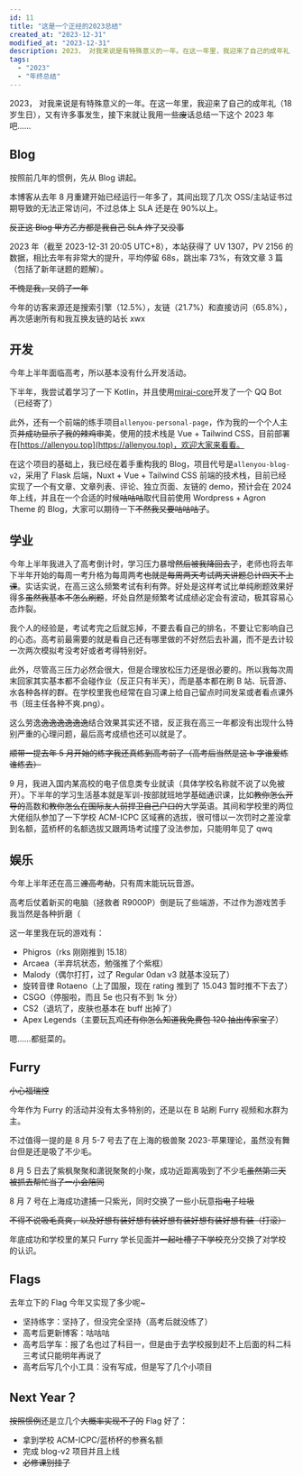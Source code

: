 ```yaml
---
id: 11
title: "这是一个正经的2023总结"
created_at: "2023-12-31"
modified_at: "2023-12-31"
description: 2023， 对我来说是有特殊意义的一年。在这一年里，我迎来了自己的成年礼（18 岁生日），又有许多事发生，接下来就让我用一些废话总结一下这个 2023 年吧……
tags:
  - "2023"
  - "年终总结"
---
```


2023， 对我来说是有特殊意义的一年。在这一年里，我迎来了自己的成年礼（18 岁生日），又有许多事发生，接下来就让我用一些~~废~~话总结一下这个 2023 年吧……

## Blog

按照前几年的惯例，先从 Blog 讲起。

本博客从去年 8 月重建开始已经运行一年多了，其间出现了几次 OSS/主站证书过期导致的无法正常访问，不过总体上 SLA 还是在 90%以上。

~~反正这 Blog 甲方乙方都是我自己 SLA 炸了又没事~~

2023 年（截至 2023-12-31 20:05 UTC+8），本站获得了 UV 1307，PV 2156 的数据，相比去年有非常大的提升，平均停留 68s，跳出率 73%，有效文章 3 篇（包括了新年谜题的题解）。

~~不愧是我，又鸽了一年~~

今年的访客来源还是搜索引擎（12.5%），友链（21.7%）和直接访问（65.8%），再次感谢所有和我互换友链的站长 xwx

## 开发

今年上半年面临高考，所以基本没有什么开发活动。

下半年，我尝试着学习了一下 Kotlin，并且使用[mirai-core](https://github.com/mamoe/mirai)开发了一个 QQ Bot（已经寄了）

此外，还有一个前端的练手项目`allenyou-personal-page`，作为我的一个个人主页~~并成功显示了我的辣鸡审美~~，使用的技术栈是 Vue + Tailwind CSS，目前部署在[https://allenyou.top](https://allenyou.top)，欢迎大家来看看。

在这个项目的基础上，我已经在着手重构我的 Blog，项目代号是`allenyou-blog-v2`，采用了 Flask 后端，Nuxt + Vue + Tailwind CSS 前端的技术栈，目前已经实现了一个有文章、文章列表、评论、独立页面、友链的 demo，预计会在 2024 年上线，并且在一个合适的时候~~咕咕咕~~取代目前使用 Wordpress + Agron Theme 的 Blog，大家可以期待一下~~不然我又要咕咕咕了~~。

## 学业

今年上半年我进入了高考倒计时，学习压力暴增~~然后被我降回去了~~，老师也将去年下半年开始的每周一考升格为每周两考~~也就是每周两天考试两天讲题总计四天不上课~~。实话实说，在高三这么频繁考试有利有弊。好处是这样考试比单纯刷题效果好得多~~虽然我基本不怎么刷题~~，坏处自然是频繁考试成绩必定会有波动，极其容易心态炸裂。

我个人的经验是，考试考完之后就忘掉，不要去看自己的排名，不要让它影响自己的心态。高考前最需要的就是看自己还有哪里做的不好然后去补漏，而不是去计较一次两次模拟考没考好或者考得特别好。

此外，尽管高三压力必然会很大，但是合理放松压力还是很必要的。所以我每次周末回家其实基本都不会碰作业（反正只有半天），而是基本都在刷 B 站、玩音游、水各种各样的群。在学校里我也经常在自习课上给自己留点时间发呆或者看点课外书（班主任各种不爽.png）。

这么劳逸~~逸逸逸逸逸逸~~结合效果其实还不错，反正我在高三一年都没有出现什么特别严重的心理问题，最后高考成绩也还可以就是了。

~~顺带一提去年 5 月开始的练字我还真练到高考前了（高考后当然是这 b 字谁爱练谁练去）~~

9 月，我进入国内某高校的电子信息类专业就读（具体学校名称就不说了以免被开）。下半年的学习生活基本就是军训-按部就班地学基础通识课，比如~~教你怎么开导的~~高数和~~教你怎么在国际友人前捍卫自己户口的~~大学英语。其间和学校里的两位大佬组队参加了一下学校 ACM-ICPC 区域赛的选拔，很可惜以一次罚时之差没拿到名额，蓝桥杯的名额选拔又跟两场考试撞了没法参加，只能明年见了 qwq

## 娱乐

今年上半年还在高三~~渡高考劫~~，只有周末能玩玩音游。

高考后仗着新买的电脑（拯救者 R9000P）倒是玩了些端游，不过作为游戏苦手我当然是各种折磨（

这一年里我在玩的游戏有：

- Phigros（rks 刚刚推到 15.18）
- Arcaea（半弃坑状态，勉强推了个紫框）
- Malody（偶尔打打，过了 Regular 0dan v3 就基本没玩了）
- 旋转音律 Rotaeno（上了国服，现在 rating 推到了 15.043 暂时推不下去了）
- CSGO（停服啦，而且 5e 也只有不到 1k 分）
- CS2（退坑了，皮肤也基本在 buff 出掉了）
- Apex Legends（主要玩瓦鸡~~还有你怎么知道我免费包 120 抽出传家宝了~~）

嗯……都挺菜的。

## Furry

~~小心福瑞控~~

今年作为 Furry 的活动并没有太多特别的，还是以在 B 站刷 Furry 视频和水群为主。

不过值得一提的是 8 月 5-7 号去了在上海的极兽聚 2023-苹果理论，虽然没有舞台但是还是吸了不少毛。

8 月 5 日去了紫枫聚聚和潇锐聚聚的小聚，成功近距离吸到了不少毛~~虽然第二天被抓去帮忙当了一小会陪同~~

8 月 7 号在上海成功逮捕一只紫光，同时交换了一些小玩意~~指电子垃圾~~

~~不得不说吸毛真爽，以及好想有装好想有装好想有装好想有装好想有装（打滚）~~

年底成功和学校里的某只 Furry 学长见面并~~一起吐槽了下学校~~充分交换了对学校的认识。

## Flags

去年立下的 Flag 今年又实现了多少呢~

- 坚持练字：坚持了，但没完全坚持（高考后就没练了）
- 高考后更新博客：咕咕咕
- 高考后学车：报了名也过了科目一，但是由于去学校报到赶不上后面的科二科三考试只能明年再说了
- 高考后写几个小工具：没有写成，但是写了几个小项目

## Next Year？

~~按照惯例~~还是立几个~~大概率实现不了的~~ Flag 好了：

- 拿到学校 ACM-ICPC/蓝桥杯的参赛名额
- 完成 blog-v2 项目并且上线
- ~~必修课别挂了~~
